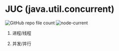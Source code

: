 # JUC (java.util.concurrent)
![GitHub repo file count](https://img.shields.io/github/directory-file-count/zbsilent/GitBook?color=brightgreen&logoColor=brightgreen)
![node-current](https://img.shields.io/node/v/webpack)



1. 进程/线程

2. 并发/并行 